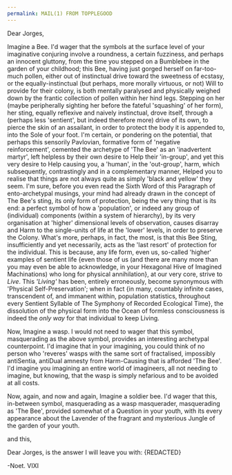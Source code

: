 ```yaml
---
permalink: MAIL(1) FROM TOPPLEGOOD
---
```

Dear Jorges,

Imagine a Bee.
I'd wager that the symbols at the surface level of your imaginative conjuring involve a roundness, a certain fuzziness, and perhaps an innocent gluttony, from the time you stepped on a Bumblebee in the garden of your childhood; this Bee, having just gorged herself on far-too-much pollen, either out of instinctual drive toward the sweetness of ecstasy, or the equally-instinctual (but perhaps, more morally virtuous, or not) Will to provide for their colony, is both mentally paralysed and physically weighed down by the frantic collection of pollen within her hind legs. Stepping on her (maybe peripherally sighting her before the fateful 'squashing' of her form), her sting, equally reflexive and naively instinctual, drove itself, through a (perhaps less 'sentient', but indeed therefore more) drive of its own, to pierce the skin of an assailant, in order to protect the body it is appended to, into the Sole of your foot. I'm certain, or pondering on the potential, that perhaps this sensorily Pavlovian, formative form of 'negative reinforcement', cemented the archetype of 'The Bee' as an 'inadvertent martyr', left helpless by their own desire to Help their 'in-group', and yet this very desire to Help causing you, a 'human', in the 'out-group', harm, which subsequently, contrastingly and in a complementary manner, Helped you to realise that things are not always quite as simply 'black and yellow' they seem. I'm sure, before you even read the Sixth Word of this Paragraph of ento-archetypal musings, your mind had already drawn in the concept of The Bee's sting, its only form of protection, being the very thing that is its end: a perfect symbol of how a 'population', or indeed any group of (individual) components (within a system of hierarchy), by its very organisation at 'higher' dimensional levels of observation, causes disarray and Harm to the single-units of life at the 'lower' levels, in order to preserve the Colony. 
What's more, perhaps, in fact, the most, is that this Bee Sting, insufficiently and yet necessarily, acts as the 'last resort' of protection for the individual. 
This is because, any life form, even us, so-called 'higher' examples of sentient life {even those of us (and there are many more than you may even be able to acknowledge, in your Hexagonal Hive of Imagined Machinations) who long for physical annihilation}, at our very core, strive to *Live*. 
This *'Living'* has been, entirely erroneously, become synonymous with 'Physical Self-Preservation'; when in fact {in many, countably infinite cases, transcendent of, and immanent within, population statistics, throughout every Sentient Syllable of The Symphony of Recorded Ecological Time}, the dissolution of the physical form into the Ocean of formless consciousness is indeed the *only way* for that individual to keep Living. 


Now, 
Imagine a wasp. 
I would not need to wager that this symbol, masquerading as the above symbol, provides an interesting archetypal counterpoint. I'd imagine that in your imagining, you could think of no person who 'reveres' wasps with the same sort of fractalised, impossibly antiSentia, antiDual amnesty from Harm-Causing that is afforded 'The Bee'. I'd imagine you imagining an entire world of imagineers, all not needing to imagine, but knowing, that the wasp is simply nefarious and to be avoided at all costs.

Now, again, and now and again, 
Imagine a soldier bee. 
I'd wager that this, in-between symbol, masquerading as a wasp masquerader, masquerading as 'The Bee', provided somewhat of a Question in your youth, with its every appearance about the Lavender of the fragrant and mysterious Jungle of the garden of your youth.  

and this,

Dear Jorges, is the answer I will leave you with:
{REDACTED}

-Noet. VIXI